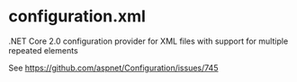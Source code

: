 # configuration.xml
.NET Core 2.0 configuration provider for XML files with support for multiple repeated elements

See https://github.com/aspnet/Configuration/issues/745
